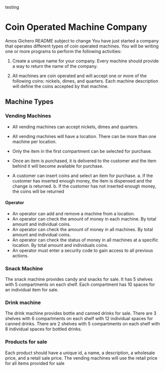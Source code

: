 testing

# Coin Operated Machine Company
Amos Gichero README subject to change
You have just started a company that operates different types of coin operated machines. You will be writing one or more programs to perform the following activities:

1. Create a unique name for your company. Every machine should provide a way to return the name of the company.

2. All machines are coin operated and will accept one or more of the following coins: nickels, dimes, and quarters.  Each machine description will define the coins accepted by that machine.

## Machine Types

### Vending Machines
 - All vending machines can accept nickels, dimes and quarters.
 - All vending machines will have a location.  There can be more than one machine per location.
 
 - Only the item in the first compartment can be selected for purchase.  
 - Once an item is purchased, it is delivered to the customer and the item behind it will become available for purchase.
 - A customer can insert coins and select an item for purchase.
    a. If the customer has inserted enough money, the item is dispensed and the change is returned.
    b. If the customer has not inserted enough money, the coins will be returned
    
#### Operator
 - An operator can add and remove a machine from a location.
 - An operator can check the amount of money in each machine. By total amount and individual coins.
 - An operator can check the amount of money in all machines. By total amount and individual coins.
 - An operator can check the status of money in all machines at a specific location. By total amount and individuals coins.
 - An operator must enter a security code to gain access to all previous actions.

###  Snack Machine
   The snack machine provides candy and snacks for sale.  It has 5 shelves with 5 compartments on each shelf. Each compartment has 10 spaces for an individual item for sale. 
   
###  Drink machine
   The drink machine provides bottle and canned drinks for sale.  There are 3 shelves with 6 compartments on each shelf with 12 individual spaces for canned drinks.  There are 2 shelves with 5 compartments on each shelf with 8 individual spaces for bottled drinks.
    
###  Products for sale
   Each product should have a unique id, a name, a description, a wholesale price, and a retail sale price.  The vending machines will use the retail price for all items provided for sale
   
